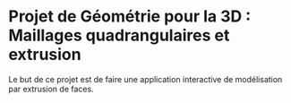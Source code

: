 # Projet de Géométrie pour la 3D : Maillages quadrangulaires et extrusion

Le but de ce projet est de faire une application interactive de modélisation par extrusion de faces. 
